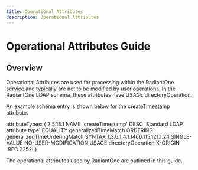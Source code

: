 ```yaml
---
title: Operational Attributes
description: Operational Attributes
---
```


# Operational Attributes Guide

## Overview

Operational Attributes are used for processing within the RadiantOne service and typically are not to be modified by user operations. In the RadiantOne LDAP schema, these attributes have USAGE directoryOperation.

An example schema entry is shown below for the createTimestamp attribute.

attributeTypes: ( 2.5.18.1 NAME 'createTimestamp' DESC 'Standard LDAP attribute type' EQUALITY generalizedTimeMatch ORDERING generalizedTimeOrderingMatch SYNTAX 1.3.6.1.4.1.1466.115.121.1.24 SINGLE-VALUE NO-USER-MODIFICATION USAGE directoryOperation X-ORIGIN 'RFC 2252' )

The operational attributes used by RadiantOne are outlined in this guide.
